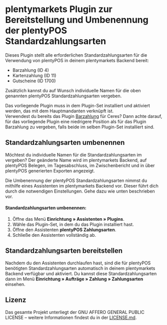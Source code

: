 # plentymarkets Plugin zur Bereitstellung und Umbenennung der plentyPOS Standardzahlungsarten

Dieses Plugin stellt alle erforderlichen Standardzahlungsarten für die Verwendung von plentyPOS in deinem plentymarkets Backend bereit:

* Barzahlung (ID 4)
* Kartenzahlung (ID 11)
* Gutscheine (ID 1700)

Zusätzlich kannst du auf Wunsch individuelle Namen für die oben genannten plentyPOS Standardzahlungsarten vergeben.

<div class="alert alert-warning" role="alert">
   Das vorliegende Plugin muss in dem Plugin-Set installiert und aktiviert werden, das mit dem Hauptmandanten verknüpft ist.
</div>

<div class="alert alert-warning" role="alert">
   Verwendest du bereits das Plugin <a href="https://marketplace.plentymarkets.com/payuponpickup_4757" target="_blank">Barzahlung</a> für Ceres? Dann achte darauf, für das vorliegende Plugin eine niedrigere Position als für das Plugin Barzahlung zu vergeben, falls beide im selben Plugin-Set installiert sind.
</div>

## Standardzahlungsarten umbenennen

Möchtest du individuelle Namen für die Standardzahlungsarten im vergeben? Der geänderte Name wird im plentymarkets Backend, auf plentyPOS Belegen, im Tagesabschluss, im Zwischenbericht und in über plentyPOS generierten Exporten angezeigt. 

Die Umbenennung der plentyPOS Standardzahlungsarten nimmst du mithilfe eines Assistenten im plentymarkets Backend vor. Dieser führt dich durch die notwendigen Einstellungen. Gehe dazu wie unten beschrieben vor.

#### Standardzahlungsarten umbenennen:

1. Öffne das Menü **Einrichtung » Assistenten » Plugins**.
2. Wähle das Plugin-Set, in dem du das Plugin installiert hast.
3. Öffne den Assistenten **plentyPOS Zahlungsarten**.
4. Schließe den Assistenten vollständig ab.

## Standardzahlungsarten bereitstellen

Nachdem du den Assistenten durchlaufen hast, sind die für plentyPOS benötigten Standardzahlungsarten automatisch in deinem plentymarkets Backend verfügbar und aktiviert. Du kannst diese Standardzahlungsarten dann im Menü **Einrichtung » Aufträge » Zahlung » Zahlungsarten** einsehen.

## Lizenz

Das gesamte Projekt unterliegt der GNU AFFERO GENERAL PUBLIC LICENSE  – weitere Informationen findest du in der [LICENSE.md](https://github.com/plentymarkets/plugin-pos-payment-method-renaming/blob/master/LICENSE.md).